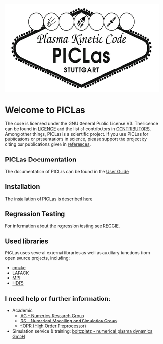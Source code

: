 <img src="docs/logo.png" width="582" height="287">

# Welcome to PICLas

The code is licensed under the GNU General Public License V3.
The licence can be found in [LICENCE](LICENCE.md) and the list of contributors in [CONTRIBUTORS](CONTRIBUTORS.md).
Among other things, PICLas is a scientific project.
If you use PICLas for publications or presentations in science, please support the project by citing our publications given in [references](REFERENCE.md).

## PICLas Documentation

The documentation of PICLas can be found in the [User Guide](https://testing-piclas.readthedocs.io/)

## Installation

The installation of PICLas is described [here](https://testing-piclas.readthedocs.io/en/latest/installation.html)

## Regression Testing

For information about the regression testing see [REGGIE](REGGIE.md).

## Used libraries

PICLas uses several external libraries as well as auxiliary functions from open source projects, including:

* [cmake](https://www.cmake.org)
* [LAPACK](http://www.netlib.org/lapack/)
* [MPI](http://www.mcs.anl.gov/research/projects/mpi/)
* [HDF5](https://www.hdfgroup.org/)

## I need help or further information:

* Academic
  * [IAG - Numerics Research Group](https://www.iag.uni-stuttgart.de/en/working-groups/numerical-methods/)
  * [IRS - Numerical Modelling and Simulation Group](https://www.irs.uni-stuttgart.de/forschung/raumtransporttechnologie/numerische_modellierung_und_simulation/)
  * [HOPR (High Order Preprocessor)](https://www.hopr-project.org/index.php/Home)
* Simulation service & training: [boltzplatz - numerical plasma dynamics GmbH](https://boltzplatz.eu)
